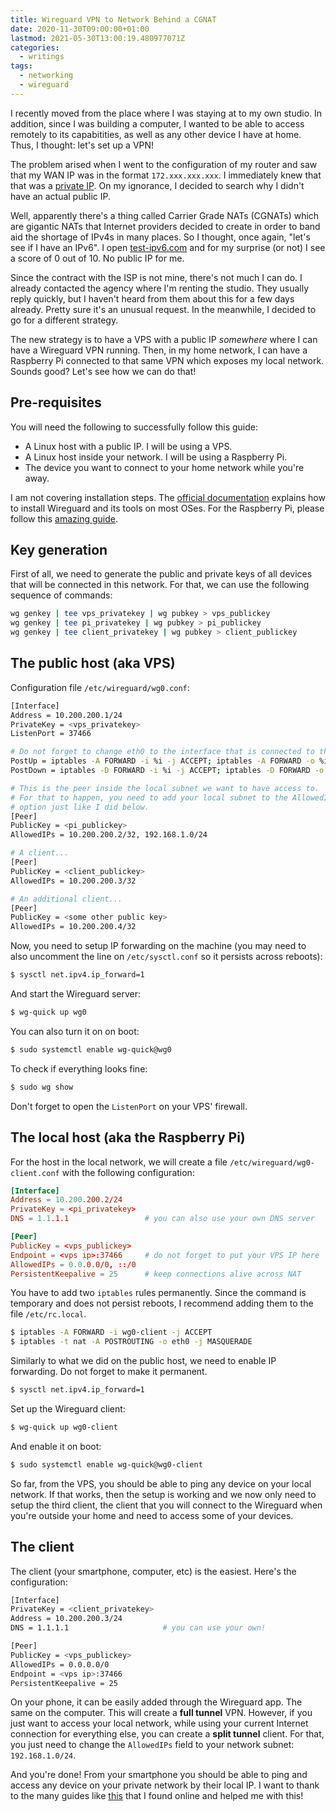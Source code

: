 ```yaml
---
title: Wireguard VPN to Network Behind a CGNAT
date: 2020-11-30T09:00:00+01:00
lastmod: 2021-05-30T13:00:19.480977071Z
categories:
  - writings
tags:
  - networking
  - wireguard
---
```


I recently moved from the place where I was staying at to my own studio. In addition, since I was building a computer, I wanted to be able to access remotely to its capabitities, as well as any other device I have at home. Thus, I thought: let's set up a VPN!

<!--more-->

The problem arised when I went to the configuration of my router and saw that my WAN IP was in the format `172.xxx.xxx.xxx`. I immediately knew that that was a [private IP](https://en.wikipedia.org/wiki/Private_network). On my ignorance, I decided to search why I didn't have an actual public IP.

Well, apparently there's a thing called Carrier Grade NATs (CGNATs) which are gigantic NATs that Internet providers decided to create in order to band aid the shortage of IPv4s in many places. So I thought, once again, "let's see if I have an IPv6". I open [test-ipv6.com](https://test-ipv6.com) and for my surprise (or not) I see a score of 0 out of 10. No public IP for me.

Since the contract with the ISP is not mine, there's not much I can do. I already contacted the agency where I'm renting the studio. They usually reply quickly, but I haven't heard from them about this for a few days already. Pretty sure it's an unusual request. In the meanwhile, I decided to go for a different strategy.

The new strategy is to have a VPS with a public IP *somewhere* where I can have a Wireguard VPN running. Then, in my home network, I can have a Raspberry Pi connected to that same VPN which exposes my local network. Sounds good? Let's see how we can do that!

## Pre-requisites

You will need the following to successfully follow this guide:

- A Linux host with a public IP. I will be using a VPS.
- A Linux host inside your network. I will be using a Raspberry Pi.
- The device you want to connect to your home network while you're away.

I am not covering installation steps. The [official documentation](https://www.wireguard.com/install/) explains how to install Wireguard and its tools on most OSes. For the Raspberry Pi, please follow this [amazing guide](https://www.sigmdel.ca/michel/ha/wireguard/wireguard_02_en.html#installing_wg_raspbian).

## Key generation

First of all, we need to generate the public and private keys of all devices that will be connected in this network. For that, we can use the following sequence of commands:

```bash
wg genkey | tee vps_privatekey | wg pubkey > vps_publickey
wg genkey | tee pi_privatekey | wg pubkey > pi_publickey
wg genkey | tee client_privatekey | wg pubkey > client_publickey
```

## The public host (aka VPS)

Configuration file ```/etc/wireguard/wg0.conf```:

```bash
[Interface]
Address = 10.200.200.1/24
PrivateKey = <vps_privatekey>
ListenPort = 37466                  

# Do not forget to change eth0 to the interface that is connected to the Internet!
PostUp = iptables -A FORWARD -i %i -j ACCEPT; iptables -A FORWARD -o %i -j ACCEPT; iptables -t nat -A POSTROUTING -o eth0 -j MASQUERADE
PostDown = iptables -D FORWARD -i %i -j ACCEPT; iptables -D FORWARD -o %i -j ACCEPT; iptables -t nat -D POSTROUTING -o eth0 -j MASQUERADE

# This is the peer inside the local subnet we want to have access to.
# For that to happen, you need to add your local subnet to the AllowedIPs
# option just like I did below.
[Peer]
PublicKey = <pi_publickey>
AllowedIPs = 10.200.200.2/32, 192.168.1.0/24

# A client...
[Peer]
PublicKey = <client_publickey>
AllowedIPs = 10.200.200.3/32

# An additional client...
[Peer]
PublicKey = <some other public key>
AllowedIPs = 10.200.200.4/32
```

Now, you need to setup IP forwarding on the machine (you may need to also uncomment the line on `/etc/sysctl.conf` so it persists across reboots):

```bash
$ sysctl net.ipv4.ip_forward=1
```

And start the Wireguard server:

```bash
$ wg-quick up wg0
```

You can also turn it on on boot:

```bash
$ sudo systemctl enable wg-quick@wg0
```

To check if everything looks fine:

```bash
$ sudo wg show
```

Don't forget to open the `ListenPort` on your VPS' firewall.

## The local host (aka the Raspberry Pi)

For the host in the local network, we will create a file ```/etc/wireguard/wg0-client.conf``` with the following configuration:

```toml
[Interface]
Address = 10.200.200.2/24                  
PrivateKey = <pi_privatekey>
DNS = 1.1.1.1                 # you can also use your own DNS server

[Peer]
PublicKey = <vps_publickey>
Endpoint = <vps ip>:37466     # do not forget to put your VPS IP here
AllowedIPs = 0.0.0.0/0, ::/0
PersistentKeepalive = 25      # keep connections alive across NAT
```

You have to add two `iptables` rules permanently. Since the command is temporary and does not persist reboots, I recommend adding them to the file `/etc/rc.local`.

```bash
$ iptables -A FORWARD -i wg0-client -j ACCEPT
$ iptables -t nat -A POSTROUTING -o eth0 -j MASQUERADE
```

Similarly to what we did on the public host, we need to enable IP forwarding. Do not forget to make it permanent.

```bash
$ sysctl net.ipv4.ip_forward=1
```

Set up the Wireguard client:

```bash
$ wg-quick up wg0-client
```

And enable it on boot:

```bash
$ sudo systemctl enable wg-quick@wg0-client
```

So far, from the VPS, you should be able to ping any device on your local network. If that works, then the setup is working and we now only need to setup the third client, the client that you will connect to the Wireguard when you're outside your home and need to access some of your devices.

## The client

The client (your smartphone, computer, etc) is the easiest. Here's the configuration:

```bash
[Interface]
PrivateKey = <client_privatekey>
Address = 10.200.200.3/24
DNS = 1.1.1.1                     # you can use your own!

[Peer]
PublicKey = <vps_publickey>
AllowedIPs = 0.0.0.0/0
Endpoint = <vps ip>:37466
PersistentKeepalive = 25
```

On your phone, it can be easily added through the Wireguard app. The same on the computer. This will create a **full tunnel** VPN. However, if you just want to access your local network, while using your current Internet connection for everything else, you can create a **split tunnel** client. For that, you just need to change the `AllowedIPs` field to your network subnet: `192.168.1.0/24`.

And you're done! From your smartphone you should be able to ping and access any device on your private network by their local IP. I want to thank to the many guides like [this](https://www.reddit.com/r/pihole/comments/bnihyz/guide_how_to_install_wireguard_on_a_raspberry_pi/) that I found online and helped me with this!
